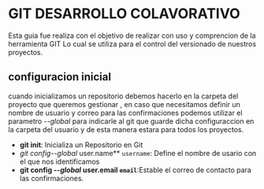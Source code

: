 # GIT DESARROLLO COLAVORATIVO

Esta guia fue realiza con el objetivo de realizar con uso y comprencion de la herramienta GIT Lo cual se utiliza para el control del versionado de nuestros proyectos.
## configuracion inicial


cuando inicializamos un repositorio debemos hacerlo en la carpeta del proyecto que queremos gestionar ,
en caso que necesitamos definir un nombre de usuario y correo para las confirmaciones podemos utilizar el
parametro *--global* para indicarle al git que guarde dicha configuraccion en la carpeta del usuario y de
esta manera estara para todos los proyectos.



 * **git init**: Inicializa un Repositorio en Git
 * **git config*--global* user.name** 
 `username`: Define el nombre de usario con el que nos identificamos
 * **git config *--global* user.email
 `email`**:Estable el correo de contacto para las confirmaciones.